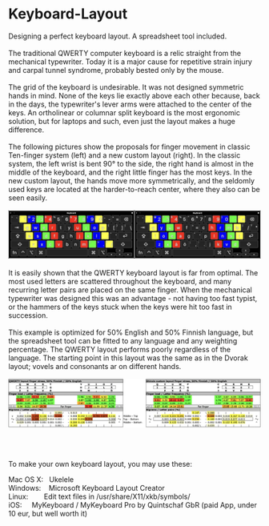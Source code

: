 # Keyboard-Layout
Designing a perfect keyboard layout. A spreadsheet tool included. <br>
<br>
The traditional QWERTY computer keyboard is a relic straight from the mechanical typewriter. Today it is a major cause for repetitive strain injury and carpal tunnel syndrome, probably bested only by the mouse. <br>
<br>
The grid of the keyboard is undesirable. It was not designed symmetric hands in mind. None of the keys lie exactly above each other because, back in the days, the typewriter's lever arms were attached to the center of the keys. An ortholinear or columnar split keyboard is the most ergonomic solution, but for laptops and such, even just the layout makes a huge difference. <br>
<br>
The following pictures show the proposals for finger movement in classic Ten-finger system (left) and a new custom layout (right). In the classic system, the left wrist is bent 90° to the side, the right hand is almost in the middle of the keyboard, and the right little finger has the most keys. In the new custom layout, the hands move more symmetrically, and the seldomly used keys are located at the harder-to-reach center, where they also can be seen easily. <br>
<br>
![Example](Finger_positioning.png) <br>
<br>
It is easily shown that the QWERTY keyboard layout is far from optimal. The most used letters are scattered throughout the keyboard, and many recurring letter pairs are placed on the same finger. When the mechanical typewriter was designed this was an advantage - not having too fast typist, or the hammers of the keys stuck when the keys were hit too fast in succession. <br>
<br>
This example is optimized for 50% English and 50% Finnish language, but the spreadsheet tool can be fitted to any language and any weighting percentage. The QWERTY layout performs poorly regardless of the language. The starting point in this layout was the same as in the Dvorak layout; vovels and consonants ar on different hands. <br>
<br>
![Example](Finger_stress_example.png) <br>
<br>

<br>

To make your own keyboard layout, you may use these: <br>

Mac OS X: &nbsp; Ukelele <br>
Windows:  &nbsp;&nbsp; Microsoft Keyboard Layout Creator <br>
Linux:    &nbsp;&nbsp;&nbsp;&nbsp;&nbsp;&nbsp; 
          Edit text files in /usr/share/X11/xkb/symbols/ <br>
iOS:      &nbsp;&nbsp;&nbsp; MyKeyboard / MyKeyboard Pro by Quintschaf GbR (paid App, under 10 eur, but well worth it) <br>

